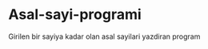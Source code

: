 Asal-sayi-programi
==================

Girilen bir sayiya kadar olan asal sayilari yazdiran program
